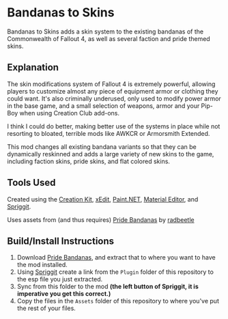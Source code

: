 # Bandanas to Skins
Bandanas to Skins adds a skin system to the existing bandanas of the Commonwealth of Fallout 4, as well as several faction and pride themed skins.

## Explanation
The skin modifications system of Fallout 4 is extremely powerful, allowing players to customize almost any piece of equipment armor or clothing they could want. It's also criminally underused, only used to modify power armor in the base game, and a small selection of weapons, armor and your Pip-Boy when using Creation Club add-ons.

I think I could do better, making better use of the systems in place while not resorting to bloated, terrible mods like AWKCR or Armorsmith Extended.

This mod changes all existing bandana variants so that they can be dynamically reskinned and adds a large variety of new skins to the game, including faction skins, pride skins, and flat colored skins.

## Tools Used
Created using the [Creation Kit](https://store.steampowered.com/app/1946160/Fallout_4_Creation_Kit/), [xEdit](https://tes5edit.github.io/), [Paint.NET](https://getpaint.net/), [Material Editor](https://github.com/ousnius/Material-Editor), and [Spriggit](https://github.com/Mutagen-Modding/Spriggit).

Uses assets from (and thus requires) [Pride Bandanas](https://www.nexusmods.com/fallout4/mods/39671) by [radbeetle](https://www.nexusmods.com/fallout4/users/52817151)

## Build/Install Instructions
1. Download [Pride Bandanas](https://www.nexusmods.com/fallout4/users/52817151), and extract that to where you want to have the mod installed.
2. Using [Spriggit](https://github.com/Mutagen-Modding/Spriggit) create a link from the `Plugin` folder of this repository to the esp file you just extracted.
3. Sync from this folder to the mod **(the left button of Spriggit, it is imperative you get this  correct.)**
4. Copy the files in the `Assets` folder of this repository to where you've put the rest of your files.
